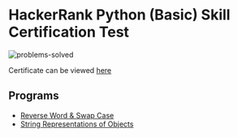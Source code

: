 # HackerRank Python (Basic) Skill Certification Test 

![problems-solved](https://img.shields.io/badge/Problems%20Solved-2/2-1abc9c.svg)
 
Certificate can be viewed [here](https://www.hackerrank.com/certificates/289ad358130f)

## Programs 
- [Reverse Word & Swap Case](reverse-word-and-swap-case.py)
- [String Representations of Objects](string-representation-of-objects.py)
